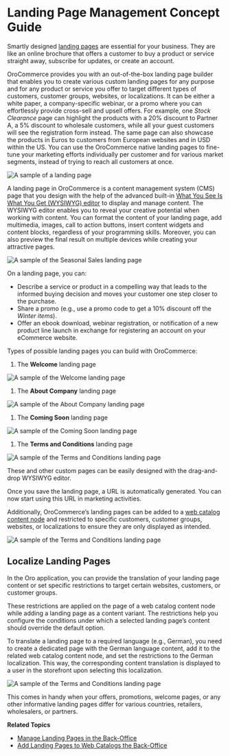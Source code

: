 <a id="concept-guide-landing-page"></a>

# Landing Page Management Concept Guide

Smartly designed [landing pages](../../back-office/marketing/landing-pages/index.md#user-guide-landing-pages) are essential for your business. They are like an online brochure that offers a customer to buy a product or service straight away, subscribe for updates, or create an account.

OroCommerce provides you with an out-of-the-box landing page builder that enables you to create various custom landing pages for any purpose and for any product or service you offer to target different types of customers, customer groups, websites, or localizations. It can be either a white paper, a company-specific webinar, or a promo where you can effortlessly provide cross-sell and upsell offers. For example, one *Stock Clearance* page can highlight the products with a 20% discount to Partner A, a 5% discount to wholesale customers, while all your guest customers will see the registration form instead. The same page can also showcase the products in Euros to customers from European websites and in USD within the US. You can use the OroCommerce native landing pages to fine-tune your marketing efforts individually per customer and for various market segments, instead of trying to reach all customers at once.

![A sample of a landing page](user/img/concept-guides/content-management/landing_page_sample.png)

A landing page in OroCommerce is a content management system (CMS) page that you design with the help of the advanced built-in [What You See Is What You Get (WYSIWYG) editor](wysiwyg.md#getting-started-wysiwyg-editor-field) to display and manage content. The WYSIWYG editor enables you to reveal your creative potential when working with content. You can format the content of your landing page, add multimedia, images, call to action buttons, insert content widgets and content blocks, regardless of your programming skills. Moreover, you can also preview the final result on multiple devices while creating your attractive pages.

![A sample of the Seasonal Sales landing page](user/img/concept-guides/content-management/wysiwyg_landing_page.png)

On a landing page, you can:

* Describe a service or product in a compelling way that leads to the informed buying decision and moves your customer one step closer to the purchase.
* Share a promo (e.g., use a promo code to get a 10% discount off the *Winter items*).
* Offer an ebook download, webinar registration, or notification of a new product line launch in exchange for registering an account on your eCommerce website.

Types of possible landing pages you can build with OroCommerce:

1. The **Welcome** landing page

![A sample of the Welcome landing page](user/img/concept-guides/content-management/welcome_landing_page.png)
1. The **About Company** landing page

![A sample of the About Company landing page](user/img/concept-guides/content-management/landing_page_about_company.png)
1. The **Coming Soon** landing page

![A sample of the Coming Soon landing page](user/img/concept-guides/content-management/coming_soon_landing_page.png)
1. The **Terms and Conditions** landing page

![A sample of the Terms and Conditions landing page](user/img/concept-guides/content-management/terms_and_conditions_landing_page.png)

These and other custom pages can be easily designed with the drag-and-drop WYSIWYG editor.

Once you save the landing page, a URL is automatically generated. You can now start using this URL in marketing activities.

Additionally, OroCommerce’s landing pages can be added to a [web catalog content node](../../back-office/marketing/web-catalogs/edit-content-tree/content-variants.md#user-guide-marketing-web-catalog-content-variant-landing-page) and restricted to specific customers, customer groups, websites, or localizations to ensure they are only displayed as intended.

![A sample of the Terms and Conditions landing page](user/img/concept-guides/content-management/add_landing_page_to_web_catalog.png)

## Localize Landing Pages

In the Oro application, you can provide the translation of your landing page content or set specific restrictions to target certain websites, customers, or customer groups.

These restrictions are applied on the page of a web catalog content node while adding a landing page as a content variant. The restrictions help you configure the conditions under which a selected landing page’s content should override the default option.

To translate a landing page to a required language (e.g., German), you need to create a dedicated page with the German language content, add it to the related web catalog content node, and set the restrictions to the German localization.  This way, the corresponding content translation is displayed to a user in the storefront upon selecting this localization.

![A sample of the Terms and Conditions landing page](user/img/concept-guides/content-management/localize_landing_page.png)

This comes in handy when your offers, promotions, welcome pages, or any other informative landing pages differ for various countries, retailers, wholesalers, or partners.

**Related Topics**

* [Manage Landing Pages in the Back-Office](../../back-office/marketing/landing-pages/index.md#user-guide-landing-pages)
* [Add Landing Pages to Web Catalogs the Back-Office](../../back-office/marketing/web-catalogs/edit-content-tree/content-variants.md#user-guide-marketing-web-catalog-content-variant-landing-page)

